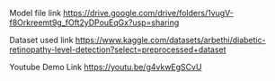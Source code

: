 Model file link
https://drive.google.com/drive/folders/1vugV-f8Orkreemt9g_fOft2yDPouEqGx?usp=sharing

Dataset used link
https://www.kaggle.com/datasets/arbethi/diabetic-retinopathy-level-detection?select=preprocessed+dataset

Youtube Demo Link
https://youtu.be/g4vkwEgSCvU
